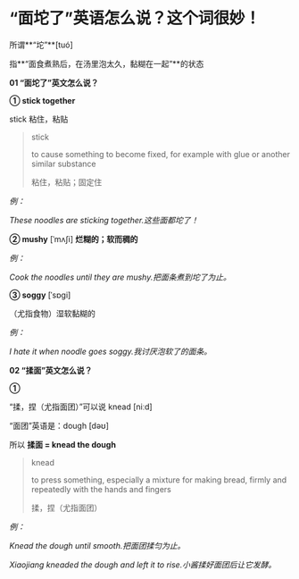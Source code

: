 # “面坨了”英语怎么说？这个词很妙！

所谓**“坨”**[tuó]

指**“面食煮熟后，在汤里泡太久，黏糊在一起”**的状态

**01 “面坨了”英文怎么说？**

**① stick together**

stick 粘住，粘贴

> stick
>
> to cause something to become fixed, for example with glue or another similar substance
>
> 粘住，粘贴；固定住

_例：_

_These noodles are sticking together.这些面都坨了！_

**② mushy** [ˈmʌʃi] **烂糊的；软而稠的**

_例：_

_Cook the noodles until they are mushy.把面条煮到坨了为止。_

**③ soggy** [ˈsɒɡi]

（尤指食物）湿软黏糊的

_例：_

_I hate it when noodle goes soggy.我讨厌泡软了的面条。_

**02 “揉面”英文怎么说？**

**①**

“揉，捏（尤指面团）”可以说 knead [niːd]

“面团”英语是：dough [dəʊ]

所以 **揉面 = knead the dough**

> knead
>
> to press something, especially a mixture for making bread, firmly and repeatedly with the hands and fingers
>
> 揉，捏（尤指面团）

_例：_

_Knead the dough until smooth.把面团揉匀为止。_

_Xiaojiang kneaded the dough and left it to rise.小酱揉好面团后让它发酵。_
